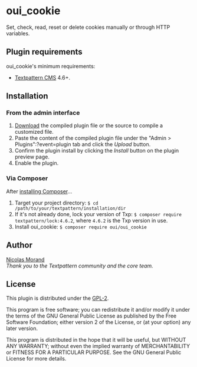 # oui_cookie

Set, check, read, reset or delete cookies manually or through HTTP variables.

## Plugin requirements

oui_cookie's minimum requirements:

* [Textpattern CMS](http://textpattern.com/) 4.6+.

## Installation

### From the admin interface

1. [Download](https://github.com/NicolasGraph/oui_cookie/releases) the compiled plugin file or the source to compile a customized file.
2. Paste the content of the compiled plugin file under the "Admin > Plugins":?event=plugin tab and click the _Upload_ button.
3. Confirm the plugin install by clicking the _Install_ button on the plugin preview page.
4. Enable the plugin.

### Via Composer

After [installing Composer](https://getcomposer.org/doc/00-intro.md)…

1. Target your project directory:
`$ cd /path/to/your/textpattern/installation/dir`
2. If it's not already done, lock your version of Txp:
`$ composer require textpattern/lock:4.6.2`, where `4.6.2` is the Txp version in use.
3. Install oui_cookie:
`$ composer require oui/oui_cookie`

## Author

[Nicolas Morand](https://twitter.com/NicolasGraph)  
*Thank you to the Textpattern community and the core team.*

## License

This plugin is distributed under the [GPL-2](https://www.gnu.org/licenses/old-licenses/gpl-2.0.fr.html).

This program is free software; you can redistribute it and/or
modify it under the terms of the GNU General Public License
as published by the Free Software Foundation; either version 2
of the License, or (at your option) any later version.

This program is distributed in the hope that it will be useful,
but WITHOUT ANY WARRANTY; without even the implied warranty of
MERCHANTABILITY or FITNESS FOR A PARTICULAR PURPOSE.  See the
GNU General Public License for more details.
